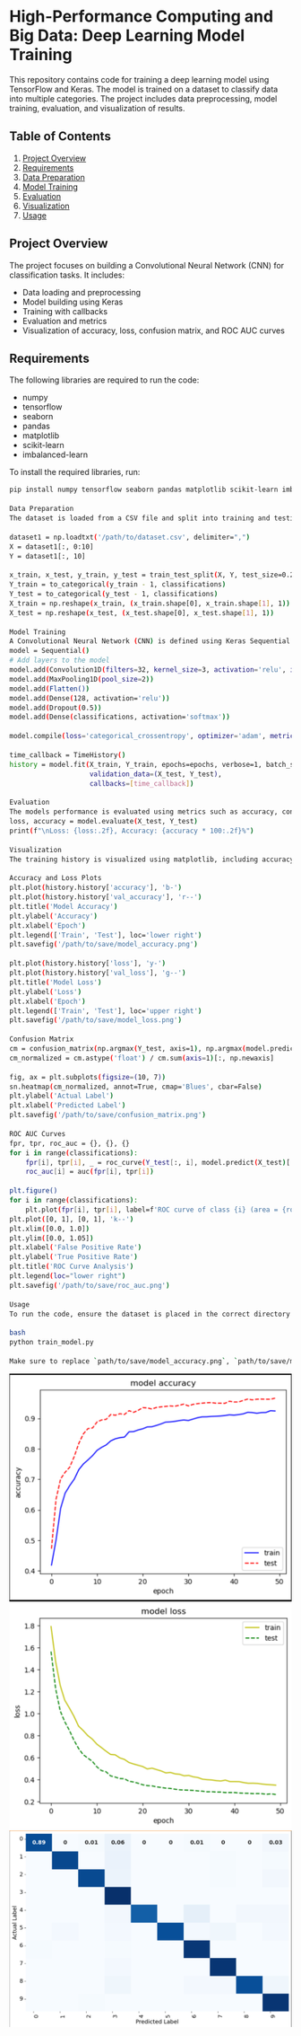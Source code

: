 # High-Performance Computing and Big Data: Deep Learning Model Training

This repository contains code for training a deep learning model using TensorFlow and Keras. The model is trained on a dataset to classify data into multiple categories. The project includes data preprocessing, model training, evaluation, and visualization of results.

## Table of Contents
1. [Project Overview](#project-overview)
2. [Requirements](#requirements)
3. [Data Preparation](#data-preparation)
4. [Model Training](#model-training)
5. [Evaluation](#evaluation)
6. [Visualization](#visualization)
7. [Usage](#usage)

## Project Overview

The project focuses on building a Convolutional Neural Network (CNN) for classification tasks. It includes:
- Data loading and preprocessing
- Model building using Keras
- Training with callbacks
- Evaluation and metrics
- Visualization of accuracy, loss, confusion matrix, and ROC AUC curves

## Requirements

The following libraries are required to run the code:
- numpy
- tensorflow
- seaborn
- pandas
- matplotlib
- scikit-learn
- imbalanced-learn

To install the required libraries, run:
```bash
pip install numpy tensorflow seaborn pandas matplotlib scikit-learn imbalanced-learn

Data Preparation
The dataset is loaded from a CSV file and split into training and testing sets. The code includes options for data augmentation using SMOTE (Synthetic Minority Over-sampling Technique) to handle class imbalance.

dataset1 = np.loadtxt('/path/to/dataset.csv', delimiter=",")
X = dataset1[:, 0:10]
Y = dataset1[:, 10]

x_train, x_test, y_train, y_test = train_test_split(X, Y, test_size=0.20, random_state=0)
Y_train = to_categorical(y_train - 1, classifications)
Y_test = to_categorical(y_test - 1, classifications)
X_train = np.reshape(x_train, (x_train.shape[0], x_train.shape[1], 1))
X_test = np.reshape(x_test, (x_test.shape[0], x_test.shape[1], 1))

Model Training
A Convolutional Neural Network (CNN) is defined using Keras Sequential API. The model is compiled and trained with various callbacks for monitoring and logging.
model = Sequential()
# Add layers to the model
model.add(Convolution1D(filters=32, kernel_size=3, activation='relu', input_shape=(dimension, 1)))
model.add(MaxPooling1D(pool_size=2))
model.add(Flatten())
model.add(Dense(128, activation='relu'))
model.add(Dropout(0.5))
model.add(Dense(classifications, activation='softmax'))

model.compile(loss='categorical_crossentropy', optimizer='adam', metrics=['accuracy'])

time_callback = TimeHistory()
history = model.fit(X_train, Y_train, epochs=epochs, verbose=1, batch_size=32,
                    validation_data=(X_test, Y_test),
                    callbacks=[time_callback])

Evaluation
The models performance is evaluated using metrics such as accuracy, confusion matrix, and classification report.
loss, accuracy = model.evaluate(X_test, Y_test)
print(f"\nLoss: {loss:.2f}, Accuracy: {accuracy * 100:.2f}%")

Visualization
The training history is visualized using matplotlib, including accuracy and loss plots, confusion matrix heatmap, and ROC AUC curves.

Accuracy and Loss Plots
plt.plot(history.history['accuracy'], 'b-')
plt.plot(history.history['val_accuracy'], 'r--')
plt.title('Model Accuracy')
plt.ylabel('Accuracy')
plt.xlabel('Epoch')
plt.legend(['Train', 'Test'], loc='lower right')
plt.savefig('/path/to/save/model_accuracy.png')

plt.plot(history.history['loss'], 'y-')
plt.plot(history.history['val_loss'], 'g--')
plt.title('Model Loss')
plt.ylabel('Loss')
plt.xlabel('Epoch')
plt.legend(['Train', 'Test'], loc='upper right')
plt.savefig('/path/to/save/model_loss.png')

Confusion Matrix
cm = confusion_matrix(np.argmax(Y_test, axis=1), np.argmax(model.predict(X_test), axis=1))
cm_normalized = cm.astype('float') / cm.sum(axis=1)[:, np.newaxis]

fig, ax = plt.subplots(figsize=(10, 7))
sn.heatmap(cm_normalized, annot=True, cmap='Blues', cbar=False)
plt.ylabel('Actual Label')
plt.xlabel('Predicted Label')
plt.savefig('/path/to/save/confusion_matrix.png')

ROC AUC Curves
fpr, tpr, roc_auc = {}, {}, {}
for i in range(classifications):
    fpr[i], tpr[i], _ = roc_curve(Y_test[:, i], model.predict(X_test)[:, i])
    roc_auc[i] = auc(fpr[i], tpr[i])

plt.figure()
for i in range(classifications):
    plt.plot(fpr[i], tpr[i], label=f'ROC curve of class {i} (area = {roc_auc[i]:0.2f})')
plt.plot([0, 1], [0, 1], 'k--')
plt.xlim([0.0, 1.0])
plt.ylim([0.0, 1.05])
plt.xlabel('False Positive Rate')
plt.ylabel('True Positive Rate')
plt.title('ROC Curve Analysis')
plt.legend(loc="lower right")
plt.savefig('/path/to/save/roc_auc.png')

Usage
To run the code, ensure the dataset is placed in the correct directory and modify the file paths as needed. Execute the script to train the model and generate the visualizations.

bash
python train_model.py

Make sure to replace `path/to/save/model_accuracy.png`, `path/to/save/model_loss.png`, `path/to/save/confusion_matrix.png`, and `path/to/save/roc_auc.png` with the actual paths where the images will be saved.
```

![Model Accuracy](/model_accuracy.png)
![Model Loss](/model_loss.png)
![Confusion Matrix With Normalization](/confusion_matrix.png)

